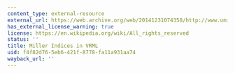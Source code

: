 ```yaml
---
content_type: external-resource
external_url: https://web.archive.org/web/20141231074358/http://www.umich.edu/~vrl/project2/miller/index.html
has_external_license_warning: true
license: https://en.wikipedia.org/wiki/All_rights_reserved
status: ''
title: Miller Indices in VRML
uid: f4f82d76-5eb6-421f-8778-fa11a931aa74
wayback_url: ''
---
```

